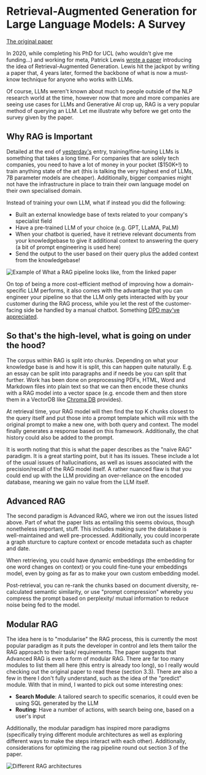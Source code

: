 # Retrieval-Augmented Generation for Large Language Models: A Survey

[The original paper](https://arxiv.org/pdf/2312.10997.pdf)

In 2020, while completing his PhD for UCL (who wouldn't give me funding...) and working for meta, Patrick Lewis [wrote a paper](https://arxiv.org/pdf/2005.11401.pdf) introducing the idea of Retrieval-Augmented Generation. Lewis hit the jackpot by writing a paper that, 4 years later, formed the backbone of what is now a must-know technique for anyone who works with LLMs.

Of course, LLMs weren't known about much to people outside of the NLP research world at the time, however now that more and more companies are seeing use cases for LLMs and Generative AI crop up, RAG is a very popular method of querying an LLM. Let me illustrate why before we get onto the survey given by the paper.

## Why RAG is Important

Detailed at the end of [yesterday's](adaptLLMs.md) entry, training/fine-tuning LLMs is something that takes a long time. For companies that are solely tech companies, you need to have a lot of money in your pocket ($150K+!) to train anything state of the art (this is talking the very highest end of LLMs, 7B parameter models are cheaper). Additionally, bigger companies might not have the infrastructure in place to train their own language model on their own specialised domain.

Instead of training your own LLM, what if instead you did the following:

* Built an external knowledge base of texts related to your company's specialist field
* Have a pre-trained LLM of your choice (e.g. GPT, LLaMA, PaLM)
* When your chatbot is queried, have it retrieve relevant documents from your knowledgebase to give it additional context to answering the query (a bit of prompt engineering is used here)
* Send the output to the user based on their query plus the added context from the knowledgebase!

![Example of What a RAG pipeline looks like, from the linked paper](..\..\..\images\data_science\llm_diary\articles\RAG_survey_P1\RAG_example.png)

On top of being a more cost-efficient method of improving how a domain-specific LLM performs, it also comes with the advantage that you can engineer your pipeline so that the LLM only gets interacted with by your customer during the RAG process, while you let the rest of the customer-facing side be handled by a manual chatbot. Something [DPD may've appreciated](https://www.bbc.co.uk/news/technology-68025677).

## So that's the high-level, what is going on under the hood?

The corpus within RAG is split into chunks. Depending on what your knowledge base is and how it is split, this can happen quite naturally. E.g. an essay can be split into paragraphs and if needs be you can split that further. Work has been done on preprocessing PDFs, HTML, Word and Markdown files into plain text so that we can then encode these chunks with a RAG model into a vector space (e.g. encode them and then store them in a VectorDB like [Chroma DB](https://www.trychroma.com/) provides). 

At retrieval time, your RAG model will then find the top K chunks closest to the query itself and put those into a prompt template which will mix with the original prompt to make a new one, with both query and context. The model finally generates a response based on this framework. Additionally, the chat history could also be added to the prompt.

It is worth noting that this is what the paper describes as the "naive RAG" paradigm. It is a great starting point, but it has its issues. These include a lot of the usual issues of hallucinations, as well as issues associated with the precision/recall of the RAG model itself. A rather nuanced flaw is that you could end up with the LLM providing an over-reliance on the encoded database, meaning we gain no value from the LLM itself.

## Advanced RAG

The second paradigm is Advanced RAG, where we iron out the issues listed above. Part of what the paper lists as entailing this seems obvious, though nonetheless important, stuff. This includes making sure the database is well-maintained and well pre-processed. Additionally, you could incorperate a graph sturcture to capture context or encode metadata such as chapter and date.

When retrieving, you could have dynamic embeddings (the embedding for one word changes on context) or you could fine-tune your embeddings model, even by going as far as to make your own custom embedding model.

Post-retrieval, you can re-rank the chunks based on document diversity, re-calculated semantic similarity, or use "prompt compression" whereby you compress the prompt based on perplexity/ mutual information to reduce noise being fed to the model.

## Modular RAG

The idea here is to "modularise" the RAG process, this is currently the most popular paradigm as it puts the developer in control and lets them tailor the RAG approach to their task/ requirements. The paper suggests that Advanced RAG is even a form of modular RAG. There are far too many modules to list them all here (this entry is already too long), so I really would checking out the original paper to read these (section 3.3). There are also a few in there I don't fully understand, such as the idea of the "predict" module. With that in mind, I wanted to pick out some interesting ones:

* **Search Module**: A tailored search to specific scenarios, it could even be using SQL generated by the LLM
* **Routing**: Have a number of actions, with search being one, based on a user's input

Additionally, the modular paradigm has inspired more paradigms (specifically trying different module architectures as well as exploring different ways to make the steps interact with each other). Additionally, considerations for optimizing the rag pipeline round out section 3 of the paper.

![Different RAG architectures](..\..\..\images\data_science\llm_diary\articles\RAG_survey_P1\different_RAG_architectures.png)